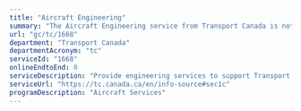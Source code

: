 ```yaml
---
title: "Aircraft Engineering"
summary: "The Aircraft Engineering service from Transport Canada is not available end-to-end online, according to the GC Service Inventory."
url: "gc/tc/1668"
department: "Transport Canada"
departmentAcronym: "tc"
serviceId: "1668"
onlineEndtoEnd: 0
serviceDescription: "Provide engineering services to support Transport Canada, Department of Fisheries and Oceans, Department of National Defence and other government departments and agencies."
serviceUrl: "https://tc.canada.ca/en/info-source#sec1c"
programDescription: "Aircraft Services"
---
```

